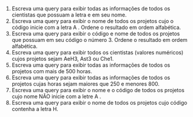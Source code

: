 1. Escreva uma query para exibir todas as informações de todos os cientistas que possuam a letra e em seu nome.
2. Escreva uma query para exibir o nome de todos os projetos cujo o código inicie com a letra A . Ordene o resultado em ordem alfabética.
3. Escreva uma query para exibir o código e nome de todos os projetos que possuam em seu código o número 3. Ordene o resultado em ordem alfabética.
4. Escreva uma query para exibir todos os cientistas (valores numéricos) cujos projetos sejam AeH3, Ast3 ou Che1.
5. Escreva uma query para exibir todas as informações de todos os projetos com mais de 500 horas.
6. Escreva uma query para exibir todas as informações de todos os projetos cujas horas sejam maiores que 250 e menores 800.
7. Escreva uma query para exibir o nome e o código de todos os projetos cujo nome NÃO inicie com a letre A .
8. Escreva uma query para exibir o nome de todos os projetos cujo código contenha a letra H.
